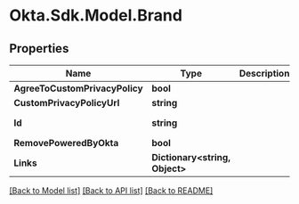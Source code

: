 # Okta.Sdk.Model.Brand

## Properties

Name | Type | Description | Notes
------------ | ------------- | ------------- | -------------
**AgreeToCustomPrivacyPolicy** | **bool** |  | [optional] 
**CustomPrivacyPolicyUrl** | **string** |  | [optional] 
**Id** | **string** |  | [optional] [readonly] 
**RemovePoweredByOkta** | **bool** |  | [optional] 
**Links** | **Dictionary&lt;string, Object&gt;** |  | [optional] [readonly] 

[[Back to Model list]](../README.md#documentation-for-models) [[Back to API list]](../README.md#documentation-for-api-endpoints) [[Back to README]](../README.md)

